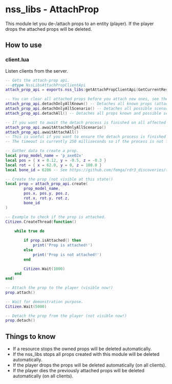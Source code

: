 # nss_libs - AttachProp

This module let you de-/attach props to an entity (player). If the player drops the attached props will be deleted.

## How to use

### client.lua

Listen clients from the server.

```lua
-- Gets the attach-prop api.
---@type NssLibsAttachPropClientApi
attach_prop_api = exports.nss_libs:getAttachPropClientApi(GetCurrentResourceName())

-- You can clear all attached props before you attach new ones, see the following methods:
attach_prop_api.detachOnlyAllKnown() -- Detaches all known props (attached via this api before, not awaitable).
attach_prop_api.detachOnlyAllScenario() -- Detaches all possible scenario props.
attach_prop_api.detachAll() -- Detaches all props known and possible scenario props.

-- If you want to await the detach process is finished on all affected clients then you can use the following methods:
attach_prop_api.awaitAttachOnlyAllScenario()
attach_prop_api.awaitAttachAll()  
-- This is useful if you want to ensure the detach process is finished before you attach the new prop.
-- The timeout is currently 250 milliseconds so if the process is not finished after this time the promise will be rejected.

-- Gather data to create a prop.
local prop_model_name = 'p_axe02x'
local pos = { x = 0.12, y = -0.5, z = -0.3 }
local rot = { x = 62.0, y = 0, z = 180.0 }
local bone_id = 6286 -- See https://github.com/femga/rdr3_discoveries/tree/master/boneNames for available bones (consider male/female!)

-- Create the prop (not visible at this state!)
local prop = attach_prop_api.create(
        prop_model_name, 
        pos.x, pos.y, pos.z, 
        rot.x, rot.y, rot.z, 
        bone_id
)

-- Example to check if the prop is attached.
Citizen.CreateThread(function()
    
    while true do

        if prop.isAttached() then
            print('Prop is attached!')
        else
            print('Prop is not attached!')
        end
        
        Citizen.Wait(1000)
    end
end)

-- Attach the prop to the player (visible now!)
prop.attach()

-- Wait for demonstration purpose.
Citizen.Wait(5000)

-- Detach the prop from the player (not visible now!)
prop.detach()
```

## Things to know

- If a resource stops the owned props will be deleted automatically.
- If the nss_libs stops all props created with this module will be deleted automatically.
- If the player drops the props will be deleted automatically (on all clients).
- If the player dies the previously attached props will be deleted automatically (on all clients).